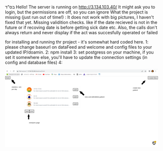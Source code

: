 בס"ד
Hello!
The server is running on http://3.134.103.40/
It might ask you to login, but the permissions are off, so you can ignore
What the project is missing (just run out of time!) :
It does not work with big pictures, I haven't fixed that yet. 
Missing validition checks. like if the date recieved is not in the future or if recoving date is before getting sick date etc. 
Also, the calls don't always return and never display if the act was succesfully operated or failed

for installing and running thr project - it's somewhat hard coded here.
1: please change baseurl on dataFeed and welcome and config files to your updated IP/doamin. 
2: npm install
3: set postgress on your machine, if you set it somewhere else, you'll have to update the connection settings (in config and database files)
4: 

![alt text](https://github.com/EdwardTulane1/covid-task/blob/main/public/screenShot_1.png?raw=true)
